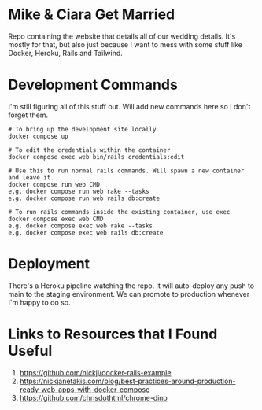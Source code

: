 # Mike & Ciara Get Married

Repo containing the website that details all of our wedding details. It's mostly for that, but also just because I want to mess with some stuff like Docker, Heroku, Rails and Tailwind.

# Development Commands

I'm still figuring all of this stuff out. Will add new commands here so I don't forget them.

```
# To bring up the development site locally
docker compose up

# To edit the credentials within the container
docker compose exec web bin/rails credentials:edit

# Use this to run normal rails commands. Will spawn a new container and leave it.
docker compose run web CMD
e.g. docker compose run web rake --tasks
e.g. docker compose run web rails db:create

# To run rails commands inside the existing container, use exec
docker compose exec web CMD
e.g. docker compose exec web rake --tasks
e.g. docker compose exec web rails db:create
```

# Deployment

There's a Heroku pipeline watching the repo. It will auto-deploy any push to main to the staging environment. We can promote to production whenever I'm happy to do so.

# Links to Resources that I Found Useful

1. https://github.com/nickjj/docker-rails-example
2. https://nickjanetakis.com/blog/best-practices-around-production-ready-web-apps-with-docker-compose
3. https://github.com/chrisdothtml/chrome-dino
